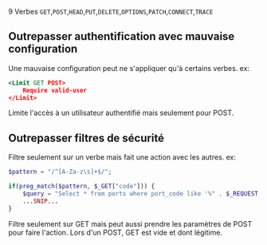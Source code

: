 9 Verbes
`GET`,`POST`,`HEAD`,`PUT`,`DELETE`,`OPTIONS`,`PATCH`,`CONNECT`,`TRACE`

## Outrepasser authentification avec mauvaise configuration
Une mauvaise configuration peut ne s'appliquer qu'à certains verbes. ex:
```xml
<Limit GET POST>
    Require valid-user
</Limit>
```
Limite l'accès à un utilisateur authentifié mais seulement pour POST.
## Outrepasser filtres de sécurité
Filtre seulement sur un verbe mais fait une action avec les autres. ex:
```php
$pattern = "/^[A-Za-z\s]+$/";

if(preg_match($pattern, $_GET["code"])) {
    $query = "Select * from ports where port_code like '%" . $_REQUEST["code"] . "%'";
    ...SNIP...
}
```
Filtre seulement sur GET mais peut aussi prendre les paramètres de POST pour faire l'action. Lors d'un POST, GET est vide et dont légitime.
